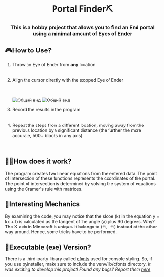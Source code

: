 <h1 align='center'>Portal Finder⛏</h1>
<h3 align='center'>This is a hobby project that allows you to find an End portal using a minimal amount of Eyes of Ender</h3>
<h2>🎮How to Use?</h2>
<ol>
<li>Throw an Eye of Ender from <b>any</b> location</li><br><br>
<li>Align the cursor directly with the stopped Eye of Ender</li><br><br>
 
![Общий вид](https://github.com/muminovbob/portal_finder/raw/main/images/1.png)
![Общий вид](https://github.com/muminovbob/portal_finder/raw/main/images/2.png)
<li>Record the results in the program</li><br><br>
<li>Repeat the steps from a different location, moving away from the previous location by a significant distance (the further the more accurate, 500+ blocks in any axis)</li><br><br>
</ol>
<h2>👨‍🔬How does it work?</h2>
The program creates two linear equations from the entered data. The point of intersection of these functions represents the coordinates of the portal. The point of intersection is determined by solving the system of equations using the Cramer's rule with matrices.
<h2>🔬Interesting Mechanics</h2>
By examining the code, you may notice that the slope (k) in the equation y = kx + b is calculated as the tangent of the angle (a) plus 90 degrees. Why? The X-axis in Minecraft is unique. It belongs to (♾, -♾) instead of the other way around. Hence, some tricks have to be performed.
<h2>💾Executable (exe) Version?</h2>
There is a third-party library called <a href='https://pypi.org/project/python-cfonts/'>cfonts</a> used for console styling. So, if you use pyinstaller, make sure to include the venv/lib/cfonts directory.
<i>It was exciting to develop this project! Found any bugs? Report them <a href='https://github.com/muminovbob/portal_finder/issues'>here</a></i>
